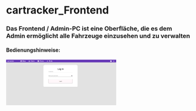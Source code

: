 # cartracker_Frontend

### Das Frontend / Admin-PC ist eine Oberfläche, die es dem Admin ermöglicht alle Fahrzeuge einzusehen und zu verwalten

#### Bedienungshinweise:

<img src="../pictures/Screenshot%20Admin-PC%200.png" alt="Admin-PC-Login" width="300" style="margin-right: 10px"/>




